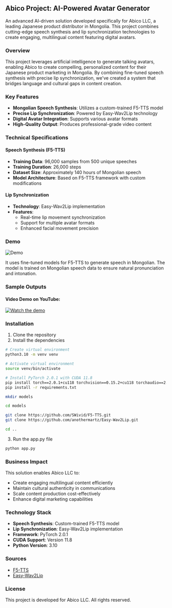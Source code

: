 ## Abico Project: AI-Powered Avatar Generator

An advanced AI-driven solution developed specifically for Abico LLC, a leading Japanese product distributor in Mongolia. This project combines cutting-edge speech synthesis and lip synchronization technologies to create engaging, multilingual content featuring digital avatars.

### Overview

This project leverages artificial intelligence to generate talking avatars, enabling Abico to create compelling, personalized content for their Japanese product marketing in Mongolia. By combining fine-tuned speech synthesis with precise lip synchronization, we've created a system that bridges language and cultural gaps in content creation.

### Key Features

- **Mongolian Speech Synthesis**: Utilizes a custom-trained F5-TTS model
- **Precise Lip Synchronization**: Powered by Easy-Wav2Lip technology
- **Digital Avatar Integration**: Supports various avatar formats
- **High-Quality Output**: Produces professional-grade video content

### Technical Specifications

#### Speech Synthesis (F5-TTS)
- **Training Data**: 96,000 samples from 500 unique speeches
- **Training Duration**: 26,000 steps
- **Dataset Size**: Approximately 140 hours of Mongolian speech
- **Model Architecture**: Based on F5-TTS framework with custom modifications

#### Lip Synchronization
- **Technology**: Easy-Wav2Lip implementation
- **Features**: 
  - Real-time lip movement synchronization
  - Support for multiple avatar formats
  - Enhanced facial movement precision

### Demo

![Demo](demo/demo.gif)

It uses fine-tuned models for F5-TTS to generate speech in Mongolian. The model is trained on Mongolian speech data to ensure natural pronunciation and intonation.

### Sample Outputs

#### Video Demo on YouTube:
[![Watch the demo](https://img.youtube.com/vi/YzPnC2BntIw/maxresdefault.jpg)](https://www.youtube.com/watch?v=YzPnC2BntIw)

### Installation

1. Clone the repository
2. Install the dependencies
```bash
# Create virtual environment
python3.10 -m venv venv

# Activate virtual environment
source venv/bin/activate

# Install PyTorch 2.0.1 with CUDA 11.8
pip install torch==2.0.1+cu118 torchvision==0.15.2+cu118 torchaudio==2.0.2+cu118 --index-url https://download.pytorch.org/whl/cu118
pip install -r requirements.txt

mkdir models

cd models

git clone https://github.com/SWivid/F5-TTS.git
git clone https://github.com/anothermartz/Easy-Wav2Lip.git

cd ..
```

3. Run the app.py file
```bash
python app.py
```

### Business Impact

This solution enables Abico LLC to:
- Create engaging multilingual content efficiently
- Maintain cultural authenticity in communications
- Scale content production cost-effectively
- Enhance digital marketing capabilities

### Technology Stack

- **Speech Synthesis**: Custom-trained F5-TTS model
- **Lip Synchronization**: Easy-Wav2Lip implementation
- **Framework**: PyTorch 2.0.1
- **CUDA Support**: Version 11.8
- **Python Version**: 3.10

### Sources

- [F5-TTS](https://github.com/SWivid/F5-TTS)
- [Easy-Wav2Lip](https://github.com/anothermartz/Easy-Wav2Lip)

### License

This project is developed for Abico LLC. All rights reserved.
